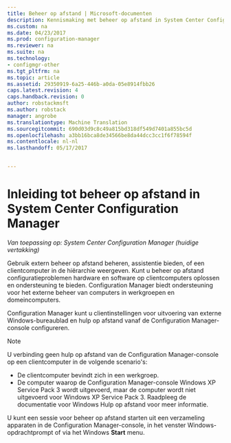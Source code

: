 ```yaml
---
title: Beheer op afstand | Microsoft-documenten
description: Kennismaking met beheer op afstand in System Center Configuration Manager.
ms.custom: na
ms.date: 04/23/2017
ms.prod: configuration-manager
ms.reviewer: na
ms.suite: na
ms.technology:
- configmgr-other
ms.tgt_pltfrm: na
ms.topic: article
ms.assetid: 29350919-6a25-446b-a0da-05e8914fbb26
caps.latest.revision: 4
caps.handback.revision: 0
author: robstackmsft
ms.author: robstack
manager: angrobe
ms.translationtype: Machine Translation
ms.sourcegitcommit: 690d03d9c8c49a815bd318df549d7401a855bc5d
ms.openlocfilehash: a3bb16bca8de34566be8da44dcc3cc1f6f78594f
ms.contentlocale: nl-nl
ms.lasthandoff: 05/17/2017


---
```

# <a name="introduction-to-remote-control-in-system-center-configuration-manager"></a>Inleiding tot beheer op afstand in System Center Configuration Manager

*Van toepassing op: System Center Configuration Manager (huidige vertakking)*

Gebruik extern beheer op afstand beheren, assistentie bieden, of een clientcomputer in de hiërarchie weergeven. Kunt u beheer op afstand configuratieproblemen hardware en software op clientcomputers oplossen en ondersteuning te bieden. Configuration Manager biedt ondersteuning voor het externe beheer van computers in werkgroepen en domeincomputers.  

Configuration Manager kunt u clientinstellingen voor uitvoering van externe Windows-bureaublad en hulp op afstand vanaf de Configuration Manager-console configureren.  

> [!NOTE]  
>  U verbinding geen hulp op afstand van de Configuration Manager-console op een clientcomputer in de volgende scenario's:  
>   
>  -   De clientcomputer bevindt zich in een werkgroep.  
> -   De computer waarop de Configuration Manager-console Windows XP Service Pack 3 wordt uitgevoerd, maar de computer wordt niet uitgevoerd voor Windows XP Service Pack 3. Raadpleeg de documentatie voor Windows Hulp op afstand voor meer informatie.  

 U kunt een sessie voor beheer op afstand starten uit een verzameling apparaten in de Configuration Manager-console, in het venster Windows-opdrachtprompt of via het Windows **Start** menu.  

